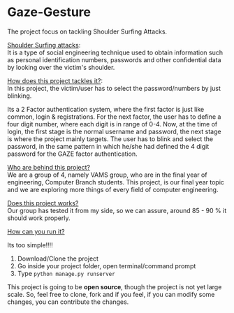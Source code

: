 # Gaze-Gesture

The project focus on tackling Shoulder Surfing Attacks.

<ins>Shoulder Surfing attacks</ins>: <br>
It is a type of social engineering technique used to obtain information such as personal identification numbers, passwords and other confidential data by looking over the victim's shoulder.

<ins>How does this project tackles it?</ins>: 
<br>
In this project, the victim/user has to select the password/numbers by just blinking.

Its a 2 Factor authentication system, where the first factor is just like common, login & registrations. For the next factor, the user has to define a four digit number, where each digit is in range of 0-4. Now, at the time of login, the first stage is the normal username and password, the next stage is where the project mainly targets.
The user has to blink and select the password, in the same pattern in which he/she had defined the 4 digit password for the GAZE factor authentication.

<ins>Who are behind this project?</ins>
<br>
We are a group of 4, namely VAMS group, who are in the final year of engineering, Computer Branch students. This project, is our final year topic and we are exploring more things of every field of computer engineering.

<ins>Does this project works?</ins>
<br>
Our group has tested it from my side, so we can assure, around 85 - 90 % it should work properly.

<ins>How can you run it?</ins>

Its too simple!!!!

1. Download/Clone the project
2. Go inside your project folder, open terminal/command prompt
3. Type ``` python manage.py runserver ```



This project is going to be **open source**, though the project is not yet large scale. 
So, feel free to clone, fork and if you feel, if you can modify some changes, you can contribute the changes.

